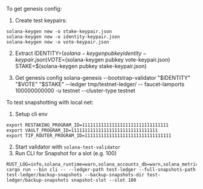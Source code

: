 To get genesis config:
1. Create test keypairs:
```
solana-keygen new -o stake-keypair.json
solana-keygen new -o identity-keypair.json
solana-keygen new -o vote-keypair.json
```
2. Extract
IDENTITY=$(solana-keygen pubkey identity-keypair.json)
VOTE=$(solana-keygen pubkey vote-keypair.json)
STAKE=$(solana-keygen pubkey stake-keypair.json)

3. Get genesis config
solana-genesis   --bootstrap-validator "$IDENTITY" "$VOTE" "$STAKE"   --ledger tmp/testnet-ledger/ --
faucet-lamports 100000000000 -u testnet --cluster-type testnet

To test snapshotting with local net:
1. Setup cli env
```
export RESTAKING_PROGRAM_ID=11111111111111111111111111111111
export VAULT_PROGRAM_ID=11111111111111111111111111111111
export TIP_ROUTER_PROGRAM_ID=11111111111111111111111111111111
```
2. Start validator with `solana-test-validator`
3. Run CLI for Snapshot for a slot (e.g. 100)
```
RUST_LOG=info,solana_runtime=warn,solana_accounts_db=warn,solana_metrics=warn cargo run --bin cli -- --ledger-path test-ledger --full-snapshots-path test-ledger/backup-snapshots --backup-snapshots-dir test-ledger/backup-snapshots snapshot-slot --slot 100
```
